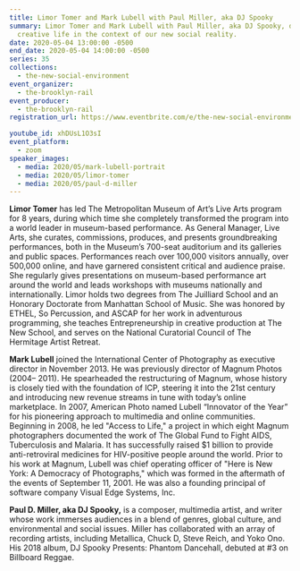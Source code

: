 ```yaml
---
title: Limor Tomer and Mark Lubell with Paul Miller, aka DJ Spooky
summary: Limor Tomer and Mark Lubell with Paul Miller, aka DJ Spooky, discuss
  creative life in the context of our new social reality.
date: 2020-05-04 13:00:00 -0500
end_date: 2020-05-04 14:00:00 -0500
series: 35
collections:
  - the-new-social-environment
event_organizer:
  - the-brooklyn-rail
event_producer:
  - the-brooklyn-rail
registration_url: https://www.eventbrite.com/e/the-new-social-environment-35-limor-tomer-and-mark-lubell-tickets-103547760138

youtube_id: xhDUsL1O3sI
event_platform:
  - zoom
speaker_images:
  - media: 2020/05/mark-lubell-portrait
  - media: 2020/05/limor-tomer
  - media: 2020/05/paul-d-miller
---
```

**Limor Tomer** has led The Metropolitan Museum of Art’s Live Arts program for 8 years, during which time she completely transformed the program into a world leader in museum-based performance. As General Manager, Live Arts, she curates, commissions, produces, and presents groundbreaking performances, both in the Museum’s 700-seat auditorium and its galleries and public spaces. Performances reach over 100,000 visitors annually, over 500,000 online, and have garnered consistent critical and audience praise. She regularly gives presentations on museum-based performance art around the world and leads workshops with museums nationally and internationally. Limor holds two degrees from The Juilliard School and an Honorary Doctorate from Manhattan School of Music. She was honored by ETHEL, So Percussion, and ASCAP for her work in adventurous programming, she teaches Entrepreneurship in creative production at The New School, and serves on the National Curatorial Council of The Hermitage Artist Retreat.

**Mark Lubell** joined the International Center of Photography as executive director in November 2013. He was previously director of Magnum Photos (2004– 2011). He spearheaded the restructuring of Magnum, whose history is closely tied with the foundation of ICP, steering it into the 21st century and introducing new revenue streams in tune with today’s online marketplace. In 2007, American Photo named Lubell “Innovator of the Year” for his pioneering approach to multimedia and online communities. Beginning in 2008, he led "Access to Life," a project in which eight Magnum photographers documented the work of The Global Fund to Fight AIDS, Tuberculosis and Malaria. It has successfully raised $1 billion to provide anti-retroviral medicines for HIV-positive people around the world. Prior to his work at Magnum, Lubell was chief operating officer of "Here is New York: A Democracy of Photographs," which was formed in the aftermath of the events of September 11, 2001. He was also a founding principal of software company Visual Edge Systems, Inc.

**Paul D. Miller, aka DJ Spooky,** is a composer, multimedia artist, and writer whose work immerses audiences in a blend of genres, global culture, and environmental and social issues. Miller has collaborated with an array of recording artists, including Metallica, Chuck D, Steve Reich, and Yoko Ono. His 2018 album, DJ Spooky Presents: Phantom Dancehall, debuted at #3 on Billboard Reggae.
